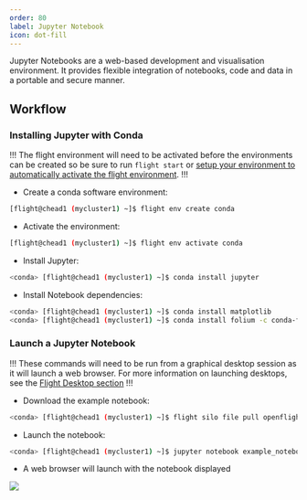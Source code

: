```yaml
---
order: 80
label: Jupyter Notebook
icon: dot-fill
---
```


Jupyter Notebooks are a web-based development and visualisation environment. It provides flexible integration of notebooks, code and data in a portable and secure manner.

## Workflow


### Installing Jupyter with Conda

!!!
The flight environment will need to be activated before the environments can be created so be sure to run `flight start` or [setup your environment to automatically activate the flight environment](/flight_environment_usage/flight_overview/flight_system/#activating-the-flight-system).
!!!

- Create a conda software environment:

```bash
[flight@chead1 (mycluster1) ~]$ flight env create conda
```
- Activate the environment:
```bash
[flight@chead1 (mycluster1) ~]$ flight env activate conda
```

- Install Jupyter:

```bash
<conda> [flight@chead1 (mycluster1) ~]$ conda install jupyter
```

- Install Notebook dependencies:

```bash
<conda> [flight@chead1 (mycluster1) ~]$ conda install matplotlib
<conda> [flight@chead1 (mycluster1) ~]$ conda install folium -c conda-forge
```

### Launch a Jupyter Notebook

!!!
These commands will need to be run from a graphical desktop session as it will launch a web browser. For more information on launching desktops, see the [Flight Desktop section](/flight_environment_usage/flight_desktop/install_flight_desktop_types/#install-flight-desktop-types)
!!!

- Download the example notebook:

```bash
<conda> [flight@chead1 (mycluster1) ~]$ flight silo file pull openflight:jupyter/example_notebook.ipynb
```

- Launch the notebook:

```bash
<conda> [flight@chead1 (mycluster1) ~]$ jupyter notebook example_notebook.ipynb
```

- A web browser will launch with the notebook displayed

![](/images/jupyter_notebook_1.png)